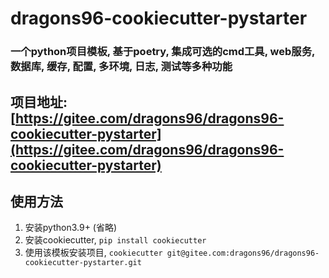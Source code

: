 # dragons96-cookiecutter-pystarter 
### 一个python项目模板, 基于poetry, 集成可选的cmd工具, web服务, 数据库, 缓存, 配置, 多环境, 日志, 测试等多种功能

## 项目地址: [https://gitee.com/dragons96/dragons96-cookiecutter-pystarter](https://gitee.com/dragons96/dragons96-cookiecutter-pystarter)

## 使用方法
1. 安装python3.9+ (省略)
2. 安装cookiecutter, `pip install cookiecutter`
3. 使用该模板安装项目, `cookiecutter git@gitee.com:dragons96/dragons96-cookiecutter-pystarter.git`
